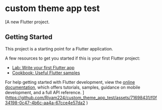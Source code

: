 # custom theme app test 

[A new Flutter project.

## Getting Started

This project is a starting point for a Flutter application.

A few resources to get you started if this is your first Flutter project:

- [Lab: Write your first Flutter app](https://docs.flutter.dev/get-started/codelab)
- [Cookbook: Useful Flutter samples](https://docs.flutter.dev/cookbook)

For help getting started with Flutter development, view the
[online documentation](https://docs.flutter.dev/), which offers tutorials,
samples, guidance on mobile development, and a full API reference.
](https://github.com/Riyam224/custom_theme_app_test/assets/71698431/f0f34198-0c47-4b6c-aa4a-67cce4e57da2
)
